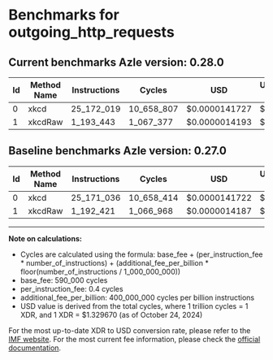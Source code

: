 # Benchmarks for outgoing_http_requests

## Current benchmarks Azle version: 0.28.0

| Id  | Method Name | Instructions | Cycles     | USD           | USD/Million Calls | Change                          |
| --- | ----------- | ------------ | ---------- | ------------- | ----------------- | ------------------------------- |
| 0   | xkcd        | 25_172_019   | 10_658_807 | $0.0000141727 | $14.17            | <font color="red">+983</font>   |
| 1   | xkcdRaw     | 1_193_443    | 1_067_377  | $0.0000014193 | $1.41             | <font color="red">+1_022</font> |

## Baseline benchmarks Azle version: 0.27.0

| Id  | Method Name | Instructions | Cycles     | USD           | USD/Million Calls |
| --- | ----------- | ------------ | ---------- | ------------- | ----------------- |
| 0   | xkcd        | 25_171_036   | 10_658_414 | $0.0000141722 | $14.17            |
| 1   | xkcdRaw     | 1_192_421    | 1_066_968  | $0.0000014187 | $1.41             |

---

**Note on calculations:**

- Cycles are calculated using the formula: base_fee + (per_instruction_fee \* number_of_instructions) + (additional_fee_per_billion \* floor(number_of_instructions / 1_000_000_000))
- base_fee: 590_000 cycles
- per_instruction_fee: 0.4 cycles
- additional_fee_per_billion: 400_000_000 cycles per billion instructions
- USD value is derived from the total cycles, where 1 trillion cycles = 1 XDR, and 1 XDR = $1.329670 (as of October 24, 2024)

For the most up-to-date XDR to USD conversion rate, please refer to the [IMF website](https://www.imf.org/external/np/fin/data/rms_sdrv.aspx).
For the most current fee information, please check the [official documentation](https://internetcomputer.org/docs/current/developer-docs/gas-cost#execution).
